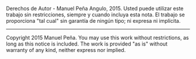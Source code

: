Derechos de Autor - Manuel Peña Angulo, 2015.
Usted puede utilizar este trabajo sin restricciones, siempre y cuando incluya esta nota.
El trabajo se proporciona "tal cual" sin garantía de ningún tipo; ni expresa ni implícita.

------------------------------------------------------------------------------------------

Copyright 2015 Manuel Peña.
You may use this work without restrictions, as long as this notice is included.
The work is provided "as is" without warranty of any kind, neither express nor implied.
